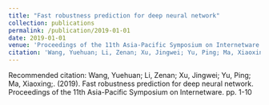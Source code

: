 ```yaml
---
title: "Fast robustness prediction for deep neural network"
collection: publications
permalink: /publication/2019-01-01
date: 2019-01-01
venue: 'Proceedings of the 11th Asia-Pacific Symposium on Internetware'
citation: 'Wang, Yuehuan; Li, Zenan; Xu, Jingwei; Yu, Ping; Ma, Xiaoxing;. (2019). Fast robustness prediction for deep neural network. Proceedings of the 11th Asia-Pacific Symposium on Internetware. pp. 1-10'
---
```

Recommended citation: Wang, Yuehuan; Li, Zenan; Xu, Jingwei; Yu, Ping; Ma, Xiaoxing;. (2019). Fast robustness prediction for deep neural network. Proceedings of the 11th Asia-Pacific Symposium on Internetware. pp. 1-10